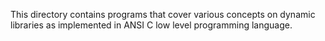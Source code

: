 This directory contains programs that cover various concepts on dynamic libraries as implemented in ANSI C low level programming language.
